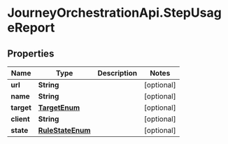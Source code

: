 # JourneyOrchestrationApi.StepUsageReport

## Properties

Name | Type | Description | Notes
------------ | ------------- | ------------- | -------------
**url** | **String** |  | [optional] 
**name** | **String** |  | [optional] 
**target** | [**TargetEnum**](TargetEnum.md) |  | [optional] 
**client** | **String** |  | [optional] 
**state** | [**RuleStateEnum**](RuleStateEnum.md) |  | [optional] 


